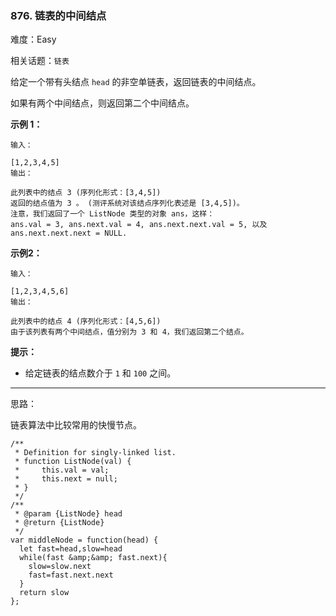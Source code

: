 ### 876. 链表的中间结点

难度：Easy

相关话题：`链表`

给定一个带有头结点 `head` 的非空单链表，返回链表的中间结点。



如果有两个中间结点，则返回第二个中间结点。







**示例 1：** 



```
输入：

[1,2,3,4,5]
输出：

此列表中的结点 3 (序列化形式：[3,4,5])
返回的结点值为 3 。 (测评系统对该结点序列化表述是 [3,4,5])。
注意，我们返回了一个 ListNode 类型的对象 ans，这样：
ans.val = 3, ans.next.val = 4, ans.next.next.val = 5, 以及 ans.next.next.next = NULL.
```


**示例2：** 



```
输入：

[1,2,3,4,5,6]
输出：

此列表中的结点 4 (序列化形式：[4,5,6])
由于该列表有两个中间结点，值分别为 3 和 4，我们返回第二个结点。
```






**提示：** 




* 给定链表的结点数介于 `1` 和 `100` 之间。






-----

思路：

链表算法中比较常用的快慢节点。
```
/**
 * Definition for singly-linked list.
 * function ListNode(val) {
 *     this.val = val;
 *     this.next = null;
 * }
 */
/**
 * @param {ListNode} head
 * @return {ListNode}
 */
var middleNode = function(head) {
  let fast=head,slow=head
  while(fast &amp;&amp; fast.next){
    slow=slow.next
    fast=fast.next.next
  }
  return slow
};
```

